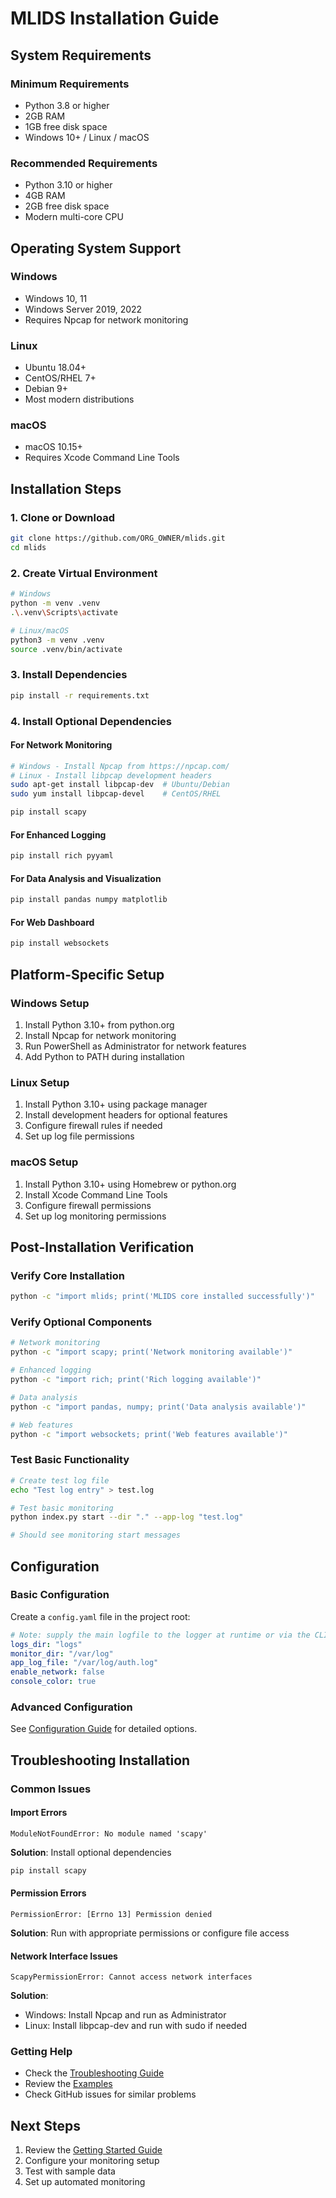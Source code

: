 # MLIDS Installation Guide

## System Requirements

### Minimum Requirements
- Python 3.8 or higher
- 2GB RAM
- 1GB free disk space
- Windows 10+ / Linux / macOS

### Recommended Requirements
- Python 3.10 or higher
- 4GB RAM
- 2GB free disk space
- Modern multi-core CPU

## Operating System Support

### Windows
- Windows 10, 11
- Windows Server 2019, 2022
- Requires Npcap for network monitoring

### Linux
- Ubuntu 18.04+
- CentOS/RHEL 7+
- Debian 9+
- Most modern distributions

### macOS
- macOS 10.15+
- Requires Xcode Command Line Tools

## Installation Steps

### 1. Clone or Download
```bash
git clone https://github.com/ORG_OWNER/mlids.git
cd mlids
```

### 2. Create Virtual Environment
```bash
# Windows
python -m venv .venv
.\.venv\Scripts\activate

# Linux/macOS
python3 -m venv .venv
source .venv/bin/activate
```

### 3. Install Dependencies
```bash
pip install -r requirements.txt
```

### 4. Install Optional Dependencies

#### For Network Monitoring
```bash
# Windows - Install Npcap from https://npcap.com/
# Linux - Install libpcap development headers
sudo apt-get install libpcap-dev  # Ubuntu/Debian
sudo yum install libpcap-devel    # CentOS/RHEL

pip install scapy
```

#### For Enhanced Logging
```bash
pip install rich pyyaml
```

#### For Data Analysis and Visualization
```bash
pip install pandas numpy matplotlib
```

#### For Web Dashboard
```bash
pip install websockets
```

## Platform-Specific Setup

### Windows Setup
1. Install Python 3.10+ from python.org
2. Install Npcap for network monitoring
3. Run PowerShell as Administrator for network features
4. Add Python to PATH during installation

### Linux Setup
1. Install Python 3.10+ using package manager
2. Install development headers for optional features
3. Configure firewall rules if needed
4. Set up log file permissions

### macOS Setup
1. Install Python 3.10+ using Homebrew or python.org
2. Install Xcode Command Line Tools
3. Configure firewall permissions
4. Set up log monitoring permissions

## Post-Installation Verification

### Verify Core Installation
```bash
python -c "import mlids; print('MLIDS core installed successfully')"
```

### Verify Optional Components
```bash
# Network monitoring
python -c "import scapy; print('Network monitoring available')"

# Enhanced logging
python -c "import rich; print('Rich logging available')"

# Data analysis
python -c "import pandas, numpy; print('Data analysis available')"

# Web features
python -c "import websockets; print('Web features available')"
```

### Test Basic Functionality
```bash
# Create test log file
echo "Test log entry" > test.log

# Test basic monitoring
python index.py start --dir "." --app-log "test.log"

# Should see monitoring start messages
```

## Configuration

### Basic Configuration
Create a `config.yaml` file in the project root:

```yaml
# Note: supply the main logfile to the logger at runtime or via the CLI.
logs_dir: "logs"
monitor_dir: "/var/log"
app_log_file: "/var/log/auth.log"
enable_network: false
console_color: true
```

### Advanced Configuration
See [Configuration Guide](configuration.md) for detailed options.

## Troubleshooting Installation

### Common Issues

#### Import Errors
```
ModuleNotFoundError: No module named 'scapy'
```
**Solution**: Install optional dependencies
```bash
pip install scapy
```

#### Permission Errors
```
PermissionError: [Errno 13] Permission denied
```
**Solution**: Run with appropriate permissions or configure file access

#### Network Interface Issues
```
ScapyPermissionError: Cannot access network interfaces
```
**Solution**:
- Windows: Install Npcap and run as Administrator
- Linux: Install libpcap-dev and run with sudo if needed

### Getting Help
- Check the [Troubleshooting Guide](troubleshooting.md)
- Review the [Examples](examples.md)
- Check GitHub issues for similar problems

## Next Steps
1. Review the [Getting Started Guide](getting-started.md)
2. Configure your monitoring setup
3. Test with sample data
4. Set up automated monitoring